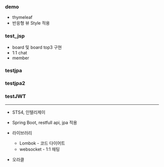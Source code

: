 ### demo
* thymeleaf
* 반응형 뷰 Style 적용

### test_jsp
* board 및 board top3 구현
* 1:1 chat 
* member 

### testjpa

### testjpa2

### testJWT

---

+ STS4, 인텔리제이 <Br>
+ Spring Boot, restfull api, jpa 적용 <Br>
+ 라이브러리
	+ Lombok - 코드 다이어트
	+ websocket - 1:1 채팅
   
+ 오라클 <Br>


